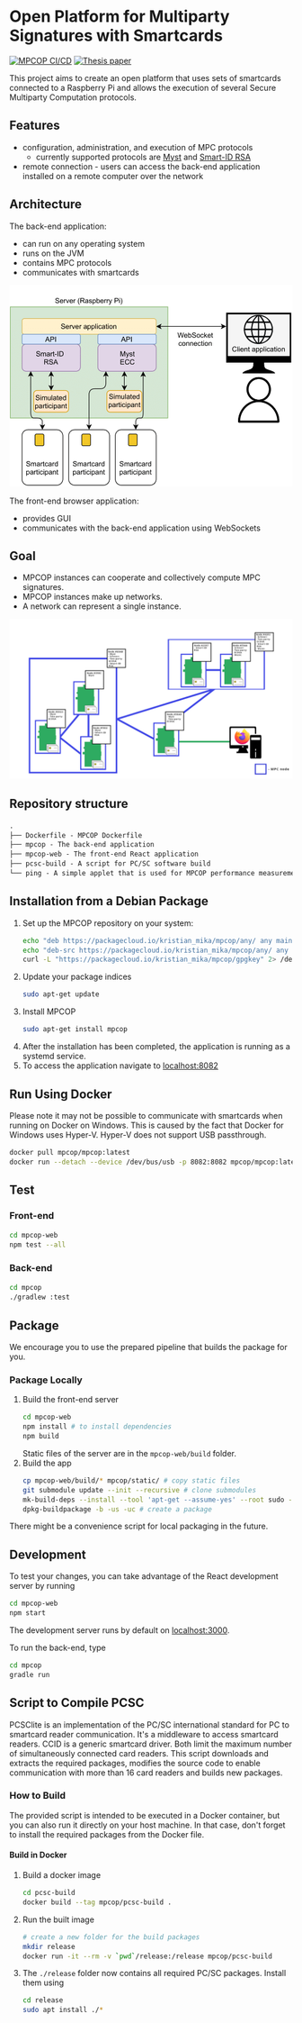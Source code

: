 # Open Platform for Multiparty Signatures with Smartcards
[![MPCOP CI/CD](https://github.com/KristianMika/MPC-Open-Platform/actions/workflows/mpcop.yaml/badge.svg)](https://github.com/KristianMika/MPC-Open-Platform/actions/workflows/mpcop.yaml)
[![Thesis paper](https://img.shields.io/badge/Thesis-here-blue.svg)](https://is.muni.cz/th/ee2j3/)

This project aims to create an open platform that uses sets of smartcards connected to a Raspberry Pi and allows the execution of several Secure Multiparty Computation protocols. 

## Features

* configuration, administration, and execution of MPC protocols
  * currently supported protocols are [Myst](https://backdoortolerance.org/) and [Smart-ID RSA](https://research.cyber.ee/~peeter/research/esorics2017.pdf)
* remote connection - users can access the back-end application installed on a remote computer over the network

## Architecture 

The back-end application:
* can run on any operating system 
* runs on the JVM
* contains MPC protocols
* communicates with smartcards

<div style="text-align:center">

![MPC Open Platform architecture](.github/images/diagram.png)

</div>

The front-end browser application:
* provides GUI
* communicates with the back-end application using WebSockets

## Goal 
* MPCOP instances can cooperate and collectively compute MPC signatures.
* MPCOP instances make up networks.
* A network can represent a single instance.

<div style="text-align:center">

![Network of MPC nodes](.github/images/MPCOPNetwork.png)

</div>

## Repository structure
```txt
.
├── Dockerfile - MPCOP Dockerfile
├── mpcop - The back-end application
├── mpcop-web - The front-end React application 
├── pcsc-build - A script for PC/SC software build
└── ping - A simple applet that is used for MPCOP performance measurement
```

## Installation from a Debian Package

1. Set up the MPCOP repository on your system:
    ```bash
    echo "deb https://packagecloud.io/kristian_mika/mpcop/any/ any main" | sudo tee --append /etc/apt/sources.list.d/kristian_mika_mpcop.list
    echo "deb-src https://packagecloud.io/kristian_mika/mpcop/any/ any main" | sudo tee --append /etc/apt/sources.list.d/kristian_mika_mpcop.list
    curl -L "https://packagecloud.io/kristian_mika/mpcop/gpgkey" 2> /dev/null | sudo apt-key add -
    ```
2. Update your package indices
    ```bash
    sudo apt-get update
    ```
3. Install MPCOP
    ```bash
    sudo apt-get install mpcop
    ```
4. After the installation has been completed, the application is running as a systemd service.
5. To access the application navigate to [localhost:8082](http://localhost:8082)

## Run Using Docker

Please note it may not be possible to communicate with smartcards when running on Docker on Windows.
This is caused by the fact that Docker for Windows uses Hyper-V.  Hyper-V does not support USB passthrough.

```bash
docker pull mpcop/mpcop:latest
docker run --detach --device /dev/bus/usb -p 8082:8082 mpcop/mpcop:latest
```

## Test

### Front-end

```bash
cd mpcop-web
npm test --all
```

### Back-end

```bash
cd mpcop
./gradlew :test
```

## Package

We encourage you to use the prepared pipeline that builds the package for you.

### Package Locally

1. Build the front-end server
    ```bash
    cd mpcop-web
    npm install # to install dependencies
    npm build
    ```
    Static files of the server are in the `mpcop-web/build` folder.
2. Build the app
    ```bash
    cp mpcop-web/build/* mpcop/static/ # copy static files
    git submodule update --init --recursive # clone submodules
    mk-build-deps --install --tool 'apt-get --assume-yes' --root sudo --remove # install build dependencies
    dpkg-buildpackage -b -us -uc # create a package
    ```

There might be a convenience script for local packaging in the future.

## Development

To test your changes, you can take advantage of the React development server by running
```bash
cd mpcop-web
npm start
```
The development server runs by default on [localhost:3000](http://localhost:3000).

To run the back-end, type
```bash
cd mpcop
gradle run
``` 

## Script to Compile PCSC

PCSClite is an implementation of the PC/SC international standard for PC to smartcard reader communication. It's a middleware to access smartcard readers.
CCID is a generic smartcard driver. Both limit the maximum number of simultaneously connected card readers. This script downloads and extracts the required packages, modifies the source code to enable communication with more than 16 card readers and builds new packages.

### How to Build

The provided script is intended to be executed in a Docker container, but you can also run it directly on your host machine. In that case, don't forget to install the required packages from the Docker file.


#### Build in Docker

1. Build a docker image
    ```bash
    cd pcsc-build
    docker build --tag mpcop/pcsc-build .
    ```

2. Run the built image
    ```bash
    # create a new folder for the build packages
    mkdir release
    docker run -it --rm -v `pwd`/release:/release mpcop/pcsc-build
    ```

3. The `./release` folder now contains all required PC/SC packages. Install them using
    ```bash
    cd release
    sudo apt install ./*
    ```
